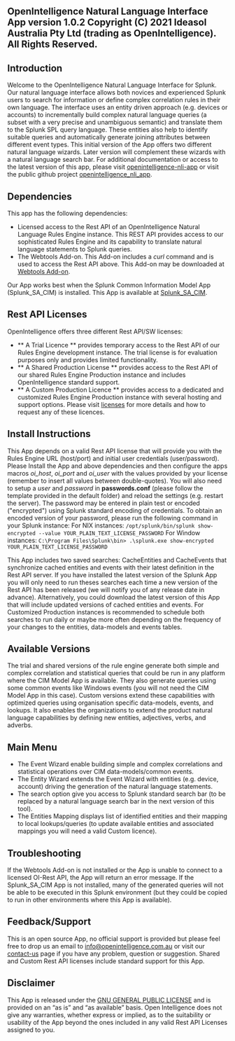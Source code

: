OpenIntelligence Natural Language Interface App version 1.0.2
Copyright (C) 2021 Ideasol Australia Pty Ltd (trading as OpenIntelligence). All Rights Reserved. 
---

## Introduction
Welcome to the OpenIntelligence Natural Language Interface for Splunk.
Our natural language interface allows both novices and experienced Splunk users to search for information or define complex correlation rules in their own language. 
The interface uses an entity driven approach (e.g. devices or accounts) to incrementally build complex natural language queries (a subset with a very precise and unambiguous semantic) and translate them to the Splunk SPL query language. These entities also help to identify suitable queries and automatically generate joining attributes between different event types.
This initial version of the App offers two different natural language wizards. Later version will complement these wizards with a natural language search bar.
For additional documentation or access to the latest version of this app, please visit [openintelligence-nli-app](https://openintelligence.com.au/openintelligence-nli-app) or visit the public github project [openintelligence_nli_app](https://github.com/alonsom/openintelligence_nli_app).

## Dependencies
This app has the following dependencies:
- Licensed access to the Rest API of an OpenIntelligence Natural Language Rules Engine instance. This REST API provides access to our sophisticated Rules Engine and its capability to translate natural language statements to Splunk queries. 
- The Webtools Add-on.  This Add-on includes a *curl* command and is used to access the Rest API above. This Add-on may be downloaded at [Webtools Add-on](https://splunkbase.splunk.com/app/4146).

Our App works best  when the Splunk Common Information Model App (Splunk_SA_CIM) is installed. This App is available at [Splunk_SA_CIM](https://splunkbase.splunk.com/app/1621/).

## Rest API Licenses
OpenIntelligence offers three different Rest API/SW licenses:
- ** A Trial Licence ** provides temporary access to the Rest API of our Rules Engine development instance. The trial license is for evaluation purposes only and provides limited functionality. 
- ** A Shared Production License ** provides access to the Rest API of our shared Rules Engine Production instance and includes OpenIntelligence standard support. 
- ** A Custom Production Licence ** provides access to a dedicated and customized Rules Engine Production instance with several hosting and support options.
Please visit [licenses](https://openintelligence.com.au/licenses) for more details and how to request any of these licences.

## Install Instructions
This App depends on a valid Rest API license that will provide you with the Rules Engine URL (host/port) and initial user credentials (user/password).
Please Install the App and above dependencies and then configure the apps macros *oi_host*, *oi_port* and *oi_user* with the values provided by your license (remember to insert all values between double-quotes).
You will also need to setup a *user* and *password* in **passwords.conf** (please follow the template provided in the default folder) and reload the settings (e.g. restart the server).
The password may be entered in plain test or encoded ("encrypted") using Splunk standard encoding of credentials.
To obtain an encoded version of your password, please run the following command in your Splunk instance:
For NIX instances:
`/opt/splunk/bin/splunk show-encrypted --value YOUR_PLAIN_TEXT_LICENSE_PASSWORD`
For Window instances:
`C:\Program Files\Splunk\bin> .\splunk.exe show-encrypted YOUR_PLAIN_TEXT_LICENSE_PASSWORD`

This App includes two saved searches: CacheEntities and CacheEvents that synchronize cached entities and events with their latest definition in the Rest API server.
If you have installed the latest version of the Splunk App you will only need to run theses searches each time a new version of the Rest API has been released (we will notify you of any release date in advance). Alternatively, you could download the latest version of this App that will include updated versions of cached entities and events.
For Customized Production instances is recommended to schedule both searches to run daily or maybe more often depending on the frequency of your changes to the entities, data-models and events tables.

## Available Versions
The trial and shared versions of the rule engine generate both simple and complex correlation and statistical queries that could be run in any platform where the CIM Model App is available. They also generate queries using some common events like Windows events (you will not need the CIM Model App in this case).
Custom versions extend these capabilities with optimized queries using organisation specific data-models, events, and lookups.  It also enables the organizations to extend the product natural language capabilities by defining new entities, adjectives, verbs, and adverbs.

## Main Menu
- The Event Wizard enable building simple and complex correlations and statistical operations over CIM data-models/common events. 
- The Entity Wizard extends the Event Wizard with entities (e.g. device, account) driving the generation of the natural language statements.
- The search option give you access to Splunk standard search bar (to be replaced by a natural language search bar in the next version of this tool).
- The Entities Mapping displays list of identified entities and their mapping to local lookups/queries (to update available entities and associated mappings you will need a valid Custom licence).

## Troubleshooting
If the Webtools Add-on is not installed or the App is unable to connect to a licensed OI-Rest API, the App will return an error message.
If the Splunk_SA_CIM App is not installed, many of the generated queries will not be able to be executed in this Splunk environment (but they could be copied to run in other environments where this App is available).

## Feedback/Support
This is an open source App, no official support is provided but please feel free to drop us an email to info@openintelligence.com.au or visit our [contact-us](https://openintelligence.com.au/contact-us) page if you have any problem, question or suggestion.
Shared and Custom Rest API licenses include standard support for this App. 

## Disclaimer
This App is released under the [GNU GENERAL PUBLIC LICENSE](https://www.gnu.org/licenses/gpl-3.0.html) and is provided on an “as is” and “as available” basis. 
Open Intelligence does not give any warranties, whether express or implied, as to the suitability or usability of the App beyond the ones included in any valid Rest API Licenses assigned to you.
